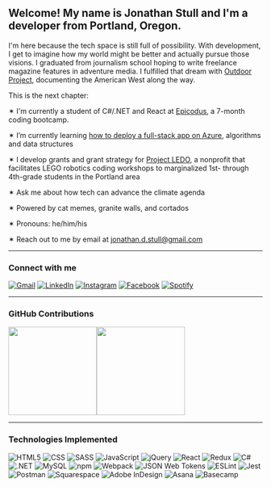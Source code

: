 <h2>Welcome! My name is Jonathan Stull and I'm a developer from Portland, Oregon.</h2>

<p>I'm here because the tech space is still full of possibility. With development, I get to imagine how my world might be better and actually pursue those visions. I graduated from journalism school hoping to write freelance magazine features in adventure media. I fulfilled that dream with <a href="http://www.outdoorproject.com">Outdoor Project</a>, documenting the American West along the way.</p>

<p>This is the next chapter:</p>

<p>✶ I'm currently a student of C#/.NET and React at <a href="http://www.epicodus.com">Epicodus</a>, a 7-month coding bootcamp.</p>
<p>✶ I’m currently learning <a href="https://docs.microsoft.com/en-us/learn/paths/build-serverless-full-stack-apps-azure/">how to deploy a full-stack app on Azure</a>, algorithms and data structures</p>
<p>✶ I develop grants and grant strategy for <a href="http://projectledo.org">Project LEDO</a>, a nonprofit that facilitates LEGO robotics coding workshops to marginalized 1st- through 4th-grade students in the Portland area</p>
<p>✶ Ask me about how tech can advance the climate agenda</p>
<p>✶ Powered by cat memes, granite walls, and cortados</p>
<p>✶ Pronouns: he/him/his</p>
<p>✶ Reach out to me by email at <a href="mailto:jonathan.d.stull@gmail.com">jonathan.d.stull@gmail.com</a></p>
  
<hr>

<h3>Connect with me</h3>

<!-- SOCIAL HREFs -->
<p>
  <!--  Gmail  -->
  <a href="mailto:jonathan.d.stull@gmail.com"><img alt="Gmail" src="https://img.shields.io/badge/Gmail-D14836?style=for-the-badge&logo=gmail&logoColor=white" /></a>
  <!--  LinkedIn  -->
  <a href="https://www.linkedin.com/in/jonathanstull/"><img alt="LinkedIn" src="https://img.shields.io/badge/LinkedIn-0077B5?style=for-the-badge&logo=linkedin&logoColor=white"  /></a>
  <!--  Instagram  -->
  <a href="https://www.instagram.com/jonathandstull/"> <img alt="Instagram" src="https://img.shields.io/badge/Instagram-E4405F?style=for-the-badge&logo=instagram&logoColor=white"  /></a>
  <!--  Facebook  -->
  <a href="https://www.facebook.com/jonathan.stull.18/"><img alt="Facebook" src="https://img.shields.io/badge/Facebook-1877F2?style=for-the-badge&logo=facebook&logoColor=white" /></a>
  <!--  Spotify  -->
  <a href="https://open.spotify.com/user/jonathan.d.stull?si=6d51998f7dbb4b5c"><img alt="Spotify" src="https://img.shields.io/badge/Spotify-1ED760?&style=for-the-badge&logo=spotify&logoColor=white" /></a>
</p>

<hr>

<h3>GitHub Contributions</h3>

<!-- GitHub commit and languages stats -->
  <img height="175px" src="https://github-readme-stats.vercel.app/api?username=mountainfawkes&show_icons=true&theme=maroongold&count_private=true" /><img height="175px" src="https://github-readme-stats.vercel.app/api/top-langs/?username=mountainfawkes&theme=maroongold" />

<hr>

<!-- Future placement for CO2 offsets data -->
<!-- Future placement for LeetCode, HackerRank, Edabit -->

<h3>Technologies Implemented</h3>

<p>
  <!-- HTML5 --> <img alt="HTML5" src="https://img.shields.io/badge/HTML5-E34F26?style=for-the-badge&logo=html5&logoColor=white" />
  <!-- CSS --> <img alt="CSS" src="https://img.shields.io/badge/CSS-E772C5?&style=for-the-badge&logo=css3&logoColor=white" />
  <!-- SASS --> <img alt="SASS" src="https://img.shields.io/badge/Sass-E772C5?style=for-the-badge&logo=sass&logoColor=white" />
  <!-- JavaScript --> <img alt="JavaScript" src="https://img.shields.io/badge/javascript-F7DF1E?style=for-the-badge&logo=javascript&logoColor=black" />
  <!-- jQuery --> <img alt="jQuery" src="https://img.shields.io/badge/jQuery-F7DF1E?style=for-the-badge&logo=jquery&logoColor=white" />
  <!-- React --> <img alt="React" src="https://img.shields.io/badge/React-0A1831?style=for-the-badge&logo=react&logoColor=61DAFB" />
  <!-- Redux --> <img alt="Redux" src="https://img.shields.io/badge/Redux-0A1831?style=for-the-badge&logo=redux&logoColor=white" />
  <!-- C# --> <img alt="C#" src="https://img.shields.io/badge/C%23-239120?style=for-the-badge&logo=c-sharp&logoColor=white" />
  <!-- .NET --> <img alt=".NET" src="https://img.shields.io/badge/.NET-239120?style=for-the-badge&logo=dotnet&logoColor=white" />
  <!-- MySQL --> <img alt="MySQL" src="https://img.shields.io/badge/MySQL-239120?style=for-the-badge&logo=mysql&logoColor=white" />
  <!-- Heroku <img alt="Heroku" src="https://img.shields.io/badge/Heroku-430098?style=for-the-badge&logo=heroku&logoColor=white" /> -->
  <!-- npm --> <img alt="npm" src="https://img.shields.io/badge/npm-C21325?style=for-the-badge&logo=npm&logoColor=white" />
  <!-- Webpack --> <img alt="Webpack" src="https://img.shields.io/badge/webpack-C21325?style=for-the-badge&logo=webpack&logoColor=white" />
  <!-- JWT --> <img alt="JSON Web Tokens" src="https://img.shields.io/badge/jwt-8DD6F9?style=for-the-badge&logo=jsonwebtokens&logoColor=white" />
  <!-- ESLint --> <img alt="ESLint" src="https://img.shields.io/badge/eslint-0769AD?style=for-the-badge&logo=eslint&logoColor=white" />
  <!-- Jest --> <img alt="Jest" src="https://img.shields.io/badge/Jest-0769AD?style=for-the-badge&logo=jest&logoColor=white" />
  <!-- Postman --> <img alt="Postman" src="https://img.shields.io/badge/Postman-0769AD?style=for-the-badge&logo=Postman&logoColor=white" />
  <!-- Squarespace --> <img alt="Squarespace" src="https://img.shields.io/badge/squarespace-593D88?style=for-the-badge&logo=squarespace&logoColor=white" />
  <!-- Adobe InDesign --> <img alt="Adobe InDesign" src="https://img.shields.io/badge/indesign-593D88?style=for-the-badge&logo=adobeindesign&logoColor=white" />
  <!-- Asana --> <img alt="Asana" src="https://img.shields.io/badge/asana-593D88?style=for-the-badge&logo=asana&logoColor=white" />
  <!-- Basecamp --> <img alt="Basecamp" src="https://img.shields.io/badge/basecamp-593D88?style=for-the-badge&logo=basecamp&logoColor=white" />
  
  <!-- To add technologies:
    Template URL: https://img.shields.io/badge/{TEXT}-{HEX-COLOR}?style=for-the-badge&logo={LOGO-NAME}&logoColor=white
    Find an icon on https://simpleicons.org/ and update the link with the following changes
    {TEXT} = Paste your badge text
    {HEX-COLOR} = Paste your hex color whithout "#" from Simple Icon
    {LOGO-NAME} = Logo name from Simple Icon
  -->
  
  <!--  Color scheme:
    Green (C# relatives): 239120
    Orange (HTML relatives): E34F26
    Yellow (JavaScript relatives): F7DF1E
    Navy blue (React relatives): 0A1831
    Light blue (auth relatives): 8DD6F9
    Blue (debug relatives): 0769AD
    Purple (Parallel skill relatives): 593D88
    Pink (SASS relatives): E772C5
  -->
</p>
